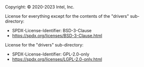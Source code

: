 Copyright: © 2020-2023 Intel, Inc.

License for everything except for the contents of the "drivers" sub-directory:
 - SPDX-License-Identifier: BSD-3-Clause
 - https://spdx.org/licenses/BSD-3-Clause.html

License for the "drivers" sub-directory:
 - SPDX-License-Identifier: GPL-2.0-only
 - https://spdx.org/licenses/LGPL-2.0-only.html
